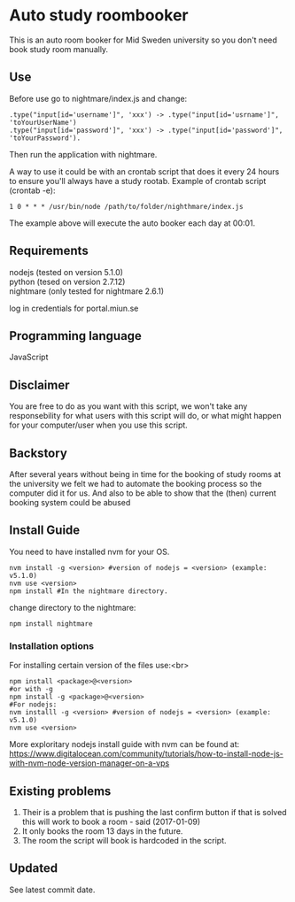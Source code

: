 # Auto study roombooker #
This is an auto room booker for Mid Sweden university so you don't need book study room manually.

## Use ##
Before use go to nightmare/index.js and change:
```
.type("input[id='username']", 'xxx') -> .type("input[id='usrname']", 'toYourUserName')
.type("input[id='password']", 'xxx') -> .type("input[id='password']", 'toYourPassword').
```
Then run the application with nightmare.

A way to use it could be with an crontab script that does it every 24 hours to ensure you'll always have a study rootab. Example of crontab script (crontab -e):
```
1 0 * * * /usr/bin/node /path/to/folder/nighthmare/index.js
```
The example above will execute the auto booker each day at 00:01.

## Requirements ##
nodejs (tested on version 5.1.0)<br />
python (tesed on version 2.7.12)<br />
nightmare (only tested for nightmare 2.6.1)<br />

log in credentials for portal.miun.se


## Programming language ##
JavaScript

## Disclaimer ##
You are free to do as you want with this script, we won't take any responsebility for what users with this script will do, or what might happen for your computer/user when you use this script.

## Backstory ##
After several years without being in time for the booking of study rooms at the university we felt we had to automate the booking process so the computer did it for us. And also to be able to show that the (then) current booking system could be abused

## Install Guide ##
You need to have installed nvm for your OS.
```
nvm install -g <version> #version of nodejs = <version> (example: v5.1.0)
nvm use <version>
npm install #In the nightmare directory.
```
change directory to the nightmare:
```
npm install nightmare
```
### Installation options ###
For installing certain version of the files use:<br\>
```
npm install <package>@<version>
#or with -g
npm install -g <package>@<version>
#For nodejs:
nvm installl -g <version> #version of nodejs = <version> (example: v5.1.0)
nvm use <version>
```
More exploritary nodejs install guide with nvm can be found at:
https://www.digitalocean.com/community/tutorials/how-to-install-node-js-with-nvm-node-version-manager-on-a-vps

## Existing problems ##
1. Their is a problem that is pushing the last confirm button if that is solved this will work to book a room - said (2017-01-09)
2. It only books the room 13 days in the future.
3. The room the script will book is hardcoded in the script.

## Updated ##
See latest commit date.
